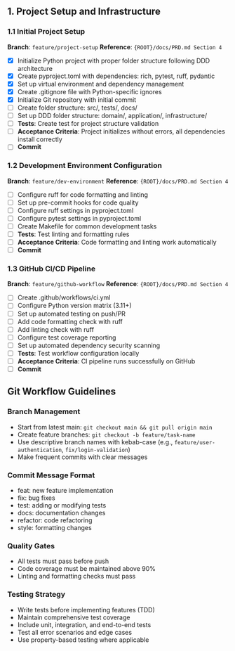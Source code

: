 ## 1. Project Setup and Infrastructure

### 1.1 Initial Project Setup
**Branch**: `feature/project-setup`
**Reference**: `{ROOT}/docs/PRD.md Section 4`

- [x] Initialize Python project with proper folder structure following DDD architecture
- [x] Create pyproject.toml with dependencies: rich, pytest, ruff, pydantic
- [x] Set up virtual environment and dependency management
- [x] Create .gitignore file with Python-specific ignores
- [x] Initialize Git repository with initial commit
- [ ] Create folder structure: src/, tests/, docs/
- [ ] Set up DDD folder structure: domain/, application/, infrastructure/
- [ ] **Tests**: Create test for project structure validation
- [ ] **Acceptance Criteria**: Project initializes without errors, all dependencies install correctly
- [ ] **Commit**

### 1.2 Development Environment Configuration
**Branch**: `feature/dev-environment`
**Reference**: `{ROOT}/docs/PRD.md Section 4`

- [ ] Configure ruff for code formatting and linting
- [ ] Set up pre-commit hooks for code quality
- [ ] Configure ruff settings in pyproject.toml
- [ ] Configure pytest settings in pyproject.toml
- [ ] Create Makefile for common development tasks
- [ ] **Tests**: Test linting and formatting rules
- [ ] **Acceptance Criteria**: Code formatting and linting work automatically
- [ ] **Commit**

### 1.3 GitHub CI/CD Pipeline
**Branch**: `feature/github-workflow`
**Reference**: `{ROOT}/docs/PRD.md Section 4`

- [ ] Create .github/workflows/ci.yml
- [ ] Configure Python version matrix (3.11+)
- [ ] Set up automated testing on push/PR
- [ ] Add code formatting check with ruff
- [ ] Add linting check with ruff
- [ ] Configure test coverage reporting
- [ ] Set up automated dependency security scanning
- [ ] **Tests**: Test workflow configuration locally
- [ ] **Acceptance Criteria**: CI pipeline runs successfully on GitHub
- [ ] **Commit**

## Git Workflow Guidelines

### Branch Management
- Start from latest main: `git checkout main && git pull origin main`
- Create feature branches: `git checkout -b feature/task-name`
- Use descriptive branch names with kebab-case (e.g., `feature/user-authentication`, `fix/login-validation`)
- Make frequent commits with clear messages

### Commit Message Format
- feat: new feature implementation
- fix: bug fixes
- test: adding or modifying tests
- docs: documentation changes
- refactor: code refactoring
- style: formatting changes

### Quality Gates
- All tests must pass before push
- Code coverage must be maintained above 90%
- Linting and formatting checks must pass

### Testing Strategy
- Write tests before implementing features (TDD)
- Maintain comprehensive test coverage
- Include unit, integration, and end-to-end tests
- Test all error scenarios and edge cases
- Use property-based testing where applicable
